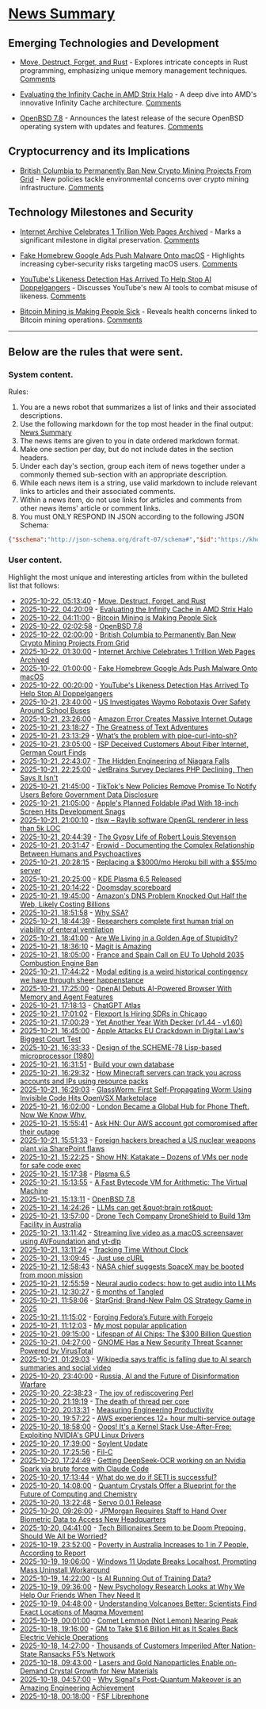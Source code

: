 # [News Summary](https://kherrick.github.io/news-summary/)

## Emerging Technologies and Development

* [Move, Destruct, Forget, and Rust](https://smallcultfollowing.com/babysteps/blog/2025/10/21/move-destruct-leak/) - Explores intricate concepts in Rust programming, emphasizing unique memory management techniques. [Comments](https://lobste.rs/s/sljyoc/move_destruct_forget_rust)

* [Evaluating the Infinity Cache in AMD Strix Halo](https://chipsandcheese.com/p/evaluating-the-infinity-cache-in) - A deep dive into AMD's innovative Infinity Cache architecture. [Comments](https://news.ycombinator.com/item?id=45664848)

* [OpenBSD 7.8](https://cdn.openbsd.org/pub/OpenBSD/7.8/ANNOUNCEMENT) - Announces the latest release of the secure OpenBSD operating system with updates and features. [Comments](https://news.ycombinator.com/item?id=45664147)

## Cryptocurrency and its Implications

* [British Columbia to Permanently Ban New Crypto Mining Projects From Grid](https://hardware.slashdot.org/story/25/10/21/237254/british-columbia-to-permanently-ban-new-crypto-mining-projects-from-grid?utm_source=rss1.0mainlinkanon&utm_medium=feed) - New policies tackle environmental concerns over crypto mining infrastructure. [Comments](https://hardware.slashdot.org/story/25/10/21/237254/british-columbia-to-permanently-ban-new-crypto-mining-projects-from-grid?utm_source=rss1.0mainlinkanon&utm_medium=feed)

## Technology Milestones and Security

* [Internet Archive Celebrates 1 Trillion Web Pages Archived](https://tech.slashdot.org/story/25/10/21/2324239/internet-archive-celebrates-1-trillion-web-pages-archived?utm_source=rss1.0mainlinkanon&utm_medium=feed) - Marks a significant milestone in digital preservation. [Comments](https://tech.slashdot.org/story/25/10/21/2324239/internet-archive-celebrates-1-trillion-web-pages-archived?utm_source=rss1.0mainlinkanon&utm_medium=feed)

* [Fake Homebrew Google Ads Push Malware Onto macOS](https://it.slashdot.org/story/25/10/21/2256241/fake-homebrew-google-ads-push-malware-onto-macos?utm_source=rss1.0mainlinkanon&utm_medium=feed) - Highlights increasing cyber-security risks targeting macOS users. [Comments](https://it.slashdot.org/story/25/10/21/2256241/fake-homebrew-google-ads-push-malware-onto-macos?utm_source=rss1.0mainlinkanon&utm_medium=feed)

* [YouTube&apos;s Likeness Detection Has Arrived To Help Stop AI Doppelgangers](https://news.slashdot.org/story/25/10/21/2250229/youtubes-likeness-detection-has-arrived-to-help-stop-ai-doppelgangers?utm_source=rss1.0mainlinkanon&utm_medium=feed) - Discusses YouTube's new AI tools to combat misuse of likeness. [Comments](https://news.slashdot.org/story/25/10/21/2250229/youtubes-likeness-detection-has-arrived-to-help-stop-ai-doppelgangers?utm_source=rss1.0mainlinkanon&utm_medium=feed)

* [Bitcoin Mining is Making People Sick](https://soylentnews.org/article.pl?sid=25/10/21/1223202&from=rss) - Reveals health concerns linked to Bitcoin mining operations. [Comments](https://soylentnews.org/article.pl?sid=25/10/21/1223202&from=rss)

---

## Below are the rules that were sent.

### System content.

Rules:

1. You are a news robot that summarizes a list of links and their associated descriptions.
2. Use the following markdown for the top most header in the final output: [News Summary](https://kherrick.github.io/news-summary/)
3. The news items are given to you in date ordered markdown format.
4. Make one section per day, but do not include dates in the section headers.
5. Under each day's section, group each item of news together under a commonly themed sub-section with an appropriate description.
6. While each news item is a string, use valid markdown to include relevant links to articles and their associated comments.
7. Within a news item, do not use links for articles and comments from other news items' article or comment links.
8. You must ONLY RESPOND IN JSON according to the following JSON Schema:

```json
{"$schema":"http://json-schema.org/draft-07/schema#","$id":"https://kherrick.github.io/news-summary/news-summary-schema.json","type":"object","properties":{"heading":{"type":"string"},"sections":{"type":"array","items":{"type":"object","properties":{"title":{"type":"string"},"newsItems":{"type":"array","items":{"type":"string"},"minItems":1}},"required":["title","newsItems"]},"minItems":1}},"required":["heading","sections"]}
```

### User content.

Highlight the most unique and interesting articles from within the bulleted list that follows:

* [2025-10-22, 05:13:40](https://lobste.rs/s/sljyoc/move_destruct_forget_rust) - [Move, Destruct, Forget, and Rust](https://smallcultfollowing.com/babysteps/blog/2025/10/21/move-destruct-leak/)
* [2025-10-22, 04:20:09](https://news.ycombinator.com/item?id=45664848) - [Evaluating the Infinity Cache in AMD Strix Halo](https://chipsandcheese.com/p/evaluating-the-infinity-cache-in)
* [2025-10-22, 04:11:00](https://soylentnews.org/article.pl?sid=25/10/21/1223202&amp;from=rss) - [Bitcoin Mining is Making People Sick](https://soylentnews.org/article.pl?sid=25/10/21/1223202&amp;from=rss)
* [2025-10-22, 02:02:58](https://news.ycombinator.com/item?id=45664147) - [OpenBSD 7.8](https://cdn.openbsd.org/pub/OpenBSD/7.8/ANNOUNCEMENT)
* [2025-10-22, 02:00:00](https://hardware.slashdot.org/story/25/10/21/237254/british-columbia-to-permanently-ban-new-crypto-mining-projects-from-grid?utm_source=rss1.0mainlinkanon&amp;utm_medium=feed) - [British Columbia to Permanently Ban New Crypto Mining Projects From Grid](https://hardware.slashdot.org/story/25/10/21/237254/british-columbia-to-permanently-ban-new-crypto-mining-projects-from-grid?utm_source=rss1.0mainlinkanon&amp;utm_medium=feed)
* [2025-10-22, 01:30:00](https://tech.slashdot.org/story/25/10/21/2324239/internet-archive-celebrates-1-trillion-web-pages-archived?utm_source=rss1.0mainlinkanon&amp;utm_medium=feed) - [Internet Archive Celebrates 1 Trillion Web Pages Archived](https://tech.slashdot.org/story/25/10/21/2324239/internet-archive-celebrates-1-trillion-web-pages-archived?utm_source=rss1.0mainlinkanon&amp;utm_medium=feed)
* [2025-10-22, 01:00:00](https://it.slashdot.org/story/25/10/21/2256241/fake-homebrew-google-ads-push-malware-onto-macos?utm_source=rss1.0mainlinkanon&amp;utm_medium=feed) - [Fake Homebrew Google Ads Push Malware Onto macOS](https://it.slashdot.org/story/25/10/21/2256241/fake-homebrew-google-ads-push-malware-onto-macos?utm_source=rss1.0mainlinkanon&amp;utm_medium=feed)
* [2025-10-22, 00:20:00](https://news.slashdot.org/story/25/10/21/2250229/youtubes-likeness-detection-has-arrived-to-help-stop-ai-doppelgangers?utm_source=rss1.0mainlinkanon&amp;utm_medium=feed) - [YouTube&apos;s Likeness Detection Has Arrived To Help Stop AI Doppelgangers](https://news.slashdot.org/story/25/10/21/2250229/youtubes-likeness-detection-has-arrived-to-help-stop-ai-doppelgangers?utm_source=rss1.0mainlinkanon&amp;utm_medium=feed)
* [2025-10-21, 23:40:00](https://tech.slashdot.org/story/25/10/21/2244249/us-investigates-waymo-robotaxis-over-safety-around-school-buses?utm_source=rss1.0mainlinkanon&amp;utm_medium=feed) - [US Investigates Waymo Robotaxis Over Safety Around School Buses](https://tech.slashdot.org/story/25/10/21/2244249/us-investigates-waymo-robotaxis-over-safety-around-school-buses?utm_source=rss1.0mainlinkanon&amp;utm_medium=feed)
* [2025-10-21, 23:26:00](https://soylentnews.org/article.pl?sid=25/10/21/1218221&amp;from=rss) - [Amazon Error Creates Massive Internet Outage](https://soylentnews.org/article.pl?sid=25/10/21/1218221&amp;from=rss)
* [2025-10-21, 23:18:27](https://lobste.rs/s/lo8r1s/greatness_text_adventures) - [The Greatness of Text Adventures](https://entropicthoughts.com/the-greatness-of-text-adventures)
* [2025-10-21, 23:13:29](https://lobste.rs/s/ymcbwl/what_s_problem_with_pipe_curl_into_sh) - [What’s the problem with pipe-curl-into-sh?](https://lobste.rs/s/ymcbwl/what_s_problem_with_pipe_curl_into_sh)
* [2025-10-21, 23:05:00](https://tech.slashdot.org/story/25/10/21/2138208/isp-deceived-customers-about-fiber-internet-german-court-finds?utm_source=rss1.0mainlinkanon&amp;utm_medium=feed) - [ISP Deceived Customers About Fiber Internet, German Court Finds](https://tech.slashdot.org/story/25/10/21/2138208/isp-deceived-customers-about-fiber-internet-german-court-finds?utm_source=rss1.0mainlinkanon&amp;utm_medium=feed)
* [2025-10-21, 22:43:07](https://news.ycombinator.com/item?id=45662668) - [The Hidden Engineering of Niagara Falls](https://practical.engineering/blog/2025/10/21/the-hidden-engineering-of-niagara-falls)
* [2025-10-21, 22:25:00](https://developers.slashdot.org/story/25/10/21/2132259/jetbrains-survey-declares-php-declining-then-says-it-isnt?utm_source=rss1.0mainlinkanon&amp;utm_medium=feed) - [JetBrains Survey Declares PHP Declining, Then Says It Isn&apos;t](https://developers.slashdot.org/story/25/10/21/2132259/jetbrains-survey-declares-php-declining-then-says-it-isnt?utm_source=rss1.0mainlinkanon&amp;utm_medium=feed)
* [2025-10-21, 21:45:00](https://tech.slashdot.org/story/25/10/21/2125252/tiktoks-new-policies-remove-promise-to-notify-users-before-government-data-disclosure?utm_source=rss1.0mainlinkanon&amp;utm_medium=feed) - [TikTok&apos;s New Policies Remove Promise To Notify Users Before Government Data Disclosure](https://tech.slashdot.org/story/25/10/21/2125252/tiktoks-new-policies-remove-promise-to-notify-users-before-government-data-disclosure?utm_source=rss1.0mainlinkanon&amp;utm_medium=feed)
* [2025-10-21, 21:05:00](https://apple.slashdot.org/story/25/10/21/2047227/apples-planned-foldable-ipad-with-18-inch-screen-hits-development-snags?utm_source=rss1.0mainlinkanon&amp;utm_medium=feed) - [Apple&apos;s Planned Foldable iPad With 18-inch Screen Hits Development Snags](https://apple.slashdot.org/story/25/10/21/2047227/apples-planned-foldable-ipad-with-18-inch-screen-hits-development-snags?utm_source=rss1.0mainlinkanon&amp;utm_medium=feed)
* [2025-10-21, 21:00:10](https://news.ycombinator.com/item?id=45661638) - [rlsw – Raylib software OpenGL renderer in less than 5k LOC](https://github.com/raysan5/raylib/blob/master/src/external/rlsw.h)
* [2025-10-21, 20:44:39](https://news.ycombinator.com/item?id=45661462) - [The Gypsy Life of Robert Louis Stevenson](https://hudsonreview.com/2025/10/the-gypsy-life-of-robert-louis-stevenson/)
* [2025-10-21, 20:31:47](https://news.ycombinator.com/item?id=45661306) - [Erowid - Documenting the Complex Relationship Between Humans and Psychoactives](https://www.erowid.org)
* [2025-10-21, 20:28:15](https://news.ycombinator.com/item?id=45661253) - [Replacing a $3000/mo Heroku bill with a $55/mo server](https://disco.cloud/blog/how-idealistorg-replaced-a-3000mo-heroku-bill-with-a-55-server/)
* [2025-10-21, 20:25:00](https://tech.slashdot.org/story/25/10/21/1948244/kde-plasma-65-released?utm_source=rss1.0mainlinkanon&amp;utm_medium=feed) - [KDE Plasma 6.5 Released](https://tech.slashdot.org/story/25/10/21/1948244/kde-plasma-65-released?utm_source=rss1.0mainlinkanon&amp;utm_medium=feed)
* [2025-10-21, 20:14:22](https://news.ycombinator.com/item?id=45661084) - [Doomsday scoreboard](https://doomsday.march1studios.com/)
* [2025-10-21, 19:45:00](https://slashdot.org/story/25/10/21/1942240/amazons-dns-problem-knocked-out-half-the-web-likely-costing-billions?utm_source=rss1.0mainlinkanon&amp;utm_medium=feed) - [Amazon&apos;s DNS Problem Knocked Out Half the Web, Likely Costing Billions](https://slashdot.org/story/25/10/21/1942240/amazons-dns-problem-knocked-out-half-the-web-likely-costing-billions?utm_source=rss1.0mainlinkanon&amp;utm_medium=feed)
* [2025-10-21, 18:51:58](https://lobste.rs/s/9u7xpi/why_ssa) - [Why SSA?](https://mcyoung.xyz/2025/10/21/ssa-1/)
* [2025-10-21, 18:44:39](https://news.ycombinator.com/item?id=45659883) - [Researchers complete first human trial on viability of enteral ventilation](https://newatlas.com/disease/butt-breathing-ignobel-prize/)
* [2025-10-21, 18:41:00](https://soylentnews.org/article.pl?sid=25/10/20/2129245&amp;from=rss) - [Are We Living in a Golden Age of Stupidity?](https://soylentnews.org/article.pl?sid=25/10/20/2129245&amp;from=rss)
* [2025-10-21, 18:36:10](https://lobste.rs/s/rhmh7d/magit_is_amazing) - [Magit is Amazing](https://heiwiper.com/posts/magit-is-awesome/)
* [2025-10-21, 18:05:00](https://news.slashdot.org/story/25/10/21/1759230/france-and-spain-call-on-eu-to-uphold-2035-combustion-engine-ban?utm_source=rss1.0mainlinkanon&amp;utm_medium=feed) - [France and Spain Call on EU To Uphold 2035 Combustion Engine Ban](https://news.slashdot.org/story/25/10/21/1759230/france-and-spain-call-on-eu-to-uphold-2035-combustion-engine-ban?utm_source=rss1.0mainlinkanon&amp;utm_medium=feed)
* [2025-10-21, 17:44:22](https://lobste.rs/s/ac4ab5/modal_editing_is_weird_historical) - [Modal editing is a weird historical contingency we have through sheer happenstance](https://buttondown.com/hillelwayne/archive/modal-editing-is-a-weird-historical-contingency/)
* [2025-10-21, 17:25:00](https://tech.slashdot.org/story/25/10/21/1725235/openai-debuts-ai-powered-browser-with-memory-and-agent-features?utm_source=rss1.0mainlinkanon&amp;utm_medium=feed) - [OpenAI Debuts AI-Powered Browser With Memory and Agent Features](https://tech.slashdot.org/story/25/10/21/1725235/openai-debuts-ai-powered-browser-with-memory-and-agent-features?utm_source=rss1.0mainlinkanon&amp;utm_medium=feed)
* [2025-10-21, 17:18:13](https://news.ycombinator.com/item?id=45658479) - [ChatGPT Atlas](https://chatgpt.com/atlas)
* [2025-10-21, 17:01:02](https://news.ycombinator.com/item?id=45658221) - [Flexport Is Hiring SDRs in Chicago](https://job-boards.greenhouse.io/flexport/jobs/5690976?gh_jid=5690976)
* [2025-10-21, 17:00:29](https://lobste.rs/s/wmcl4k/yet_another_year_with_decker_v1_44_v1_60) - [Yet Another Year With Decker (v1.44 - v1.60)](http://beyondloom.com/blog/unionstate3.html)
* [2025-10-21, 16:45:00](https://apple.slashdot.org/story/25/10/21/1634248/apple-attacks-eu-crackdown-in-digital-laws-biggest-court-test?utm_source=rss1.0mainlinkanon&amp;utm_medium=feed) - [Apple Attacks EU Crackdown in Digital Law&apos;s Biggest Court Test](https://apple.slashdot.org/story/25/10/21/1634248/apple-attacks-eu-crackdown-in-digital-laws-biggest-court-test?utm_source=rss1.0mainlinkanon&amp;utm_medium=feed)
* [2025-10-21, 16:33:33](https://lobste.rs/s/c6hkyp/design_scheme_78_lisp_based) - [Design of the SCHEME-78 Lisp-based microprocessor (1980)](https://dl.acm.org/doi/10.1145/359024.359031)
* [2025-10-21, 16:31:51](https://news.ycombinator.com/item?id=45657827) - [Build your own database](https://www.nan.fyi/database)
* [2025-10-21, 16:29:32](https://lobste.rs/s/ppakny/how_minecraft_servers_can_track_you) - [How Minecraft servers can track you across accounts and IPs using resource packs](https://alaggydev.github.io/posts/cytooxien/)
* [2025-10-21, 16:29:03](https://lobste.rs/s/degq8m/glassworm_first_self_propagating_worm) - [GlassWorm: First Self-Propagating Worm Using Invisible Code Hits OpenVSX Marketplace](https://www.koi.ai/blog/glassworm-first-self-propagating-worm-using-invisible-code-hits-openvsx-marketplace)
* [2025-10-21, 16:02:00](https://news.slashdot.org/story/25/10/21/1557254/london-became-a-global-hub-for-phone-theft-now-we-know-why?utm_source=rss1.0mainlinkanon&amp;utm_medium=feed) - [London Became a Global Hub for Phone Theft. Now We Know Why.](https://news.slashdot.org/story/25/10/21/1557254/london-became-a-global-hub-for-phone-theft-now-we-know-why?utm_source=rss1.0mainlinkanon&amp;utm_medium=feed)
* [2025-10-21, 15:55:41](https://news.ycombinator.com/item?id=45657345) - [Ask HN: Our AWS account got compromised after their outage](https://news.ycombinator.com/item?id=45657345)
* [2025-10-21, 15:51:33](https://news.ycombinator.com/item?id=45657287) - [Foreign hackers breached a US nuclear weapons plant via SharePoint flaws](https://www.csoonline.com/article/4074962/foreign-hackers-breached-a-us-nuclear-weapons-plant-via-sharepoint-flaws.html)
* [2025-10-21, 15:22:25](https://news.ycombinator.com/item?id=45656952) - [Show HN: Katakate – Dozens of VMs per node for safe code exec](https://github.com/Katakate/k7)
* [2025-10-21, 15:17:38](https://lobste.rs/s/pstg9w/plasma_6_5) - [Plasma 6.5](https://kde.org/announcements/plasma/6/6.5.0/)
* [2025-10-21, 15:13:55](https://lobste.rs/s/2mjimw/fast_bytecode_vm_for_arithmetic_virtual) - [A Fast Bytecode VM for Arithmetic: The Virtual Machine](https://abhinavsarkar.net/posts/arithmetic-bytecode-vm/)
* [2025-10-21, 15:13:11](https://lobste.rs/s/4ozeaf/openbsd_7_8) - [OpenBSD 7.8](https://www.openbsd.org/78.html)
* [2025-10-21, 14:24:26](https://news.ycombinator.com/item?id=45656223) - [LLMs can get \&quot;brain rot\&quot;](https://llm-brain-rot.github.io/)
* [2025-10-21, 13:57:00](https://soylentnews.org/article.pl?sid=25/10/20/1245230&amp;from=rss) - [Drone Tech Company DroneShield to Build 13m Facility in Australia](https://soylentnews.org/article.pl?sid=25/10/20/1245230&amp;from=rss)
* [2025-10-21, 13:11:42](https://lobste.rs/s/o8acsz/streaming_live_video_as_macos) - [Streaming live video as a macOS screensaver using AVFoundation and yt-dlp](https://github.com/hauxir/macos-live-screensaver)
* [2025-10-21, 13:11:24](https://lobste.rs/s/6hfg9a/tracking_time_without_clock) - [Tracking Time Without Clock](https://tigerbeetle.com/blog/2025-10-21-clockless-time/)
* [2025-10-21, 13:09:45](https://lobste.rs/s/kltrqx/just_use_curl) - [Just use cURL](https://justuse.org/curl/)
* [2025-10-21, 12:58:43](https://news.ycombinator.com/item?id=45655188) - [NASA chief suggests SpaceX may be booted from moon mission](https://www.cnn.com/2025/10/20/science/nasa-spacex-moon-landing-contract-sean-duffy)
* [2025-10-21, 12:55:59](https://news.ycombinator.com/item?id=45655161) - [Neural audio codecs: how to get audio into LLMs](https://kyutai.org/next/codec-explainer)
* [2025-10-21, 12:30:27](https://lobste.rs/s/bsckho/6_months_tangled) - [6 months of Tangled](https://blog.tangled.org/6-months)
* [2025-10-21, 11:58:06](https://lobste.rs/s/znhl2p/stargrid_brand_new_palm_os_strategy_game) - [StarGrid: Brand-New Palm OS Strategy Game in 2025](https://quarters.captaintouch.com/blog/posts/2025-10-21-stargrid-has-arrived,-a-brand-new-palm-os-strategy-game-in-2025.html)
* [2025-10-21, 11:15:02](https://lobste.rs/s/9s7f00/forging_fedora_s_future_with_forgejo) - [Forging Fedora’s Future with Forgejo](https://communityblog.fedoraproject.org/forging-fedoras-future-with-forgejo/)
* [2025-10-21, 11:12:03](https://lobste.rs/s/0zqebs/my_most_popular_application) - [My most popular application](https://blog.6nok.org/my-most-popular-application/)
* [2025-10-21, 09:15:00](https://soylentnews.org/article.pl?sid=25/10/20/1236216&amp;from=rss) - [Lifespan of AI Chips: The $300 Billion Question](https://soylentnews.org/article.pl?sid=25/10/20/1236216&amp;from=rss)
* [2025-10-21, 04:27:00](https://soylentnews.org/article.pl?sid=25/10/20/1229240&amp;from=rss) - [GNOME Has a New Security Threat Scanner Powered by VirusTotal](https://soylentnews.org/article.pl?sid=25/10/20/1229240&amp;from=rss)
* [2025-10-21, 01:29:03](https://news.ycombinator.com/item?id=45651485) - [Wikipedia says traffic is falling due to AI search summaries and social video](https://techcrunch.com/2025/10/18/wikipedia-says-traffic-is-falling-due-to-ai-search-summaries-and-social-video/)
* [2025-10-20, 23:40:00](https://soylentnews.org/article.pl?sid=25/10/20/0111228&amp;from=rss) - [Russia, AI and the Future of Disinformation Warfare](https://soylentnews.org/article.pl?sid=25/10/20/0111228&amp;from=rss)
* [2025-10-20, 22:38:23](https://lobste.rs/s/xdljm2/joy_rediscovering_perl) - [The joy of rediscovering Perl](https://blog.zerodogg.org/2025/10/13/the-joy-of-rediscovering-perl/)
* [2025-10-20, 21:19:19](https://news.ycombinator.com/item?id=45649510) - [The death of thread per core](https://buttondown.com/jaffray/archive/the-death-of-thread-per-core/)
* [2025-10-20, 20:13:31](https://lobste.rs/s/kqczws/measuring_engineering_productivity) - [Measuring Engineering Productivity](https://justoffbyone.com/posts/measuring-engineering-productivity/)
* [2025-10-20, 19:57:22](https://lobste.rs/s/hxwjvp/aws_experiences_12_hour_multi_service) - [AWS experiences 12+ hour multi-service outage](https://health.aws.amazon.com/health/status?ts=20251020)
* [2025-10-20, 18:58:00](https://soylentnews.org/article.pl?sid=25/10/18/1822203&amp;from=rss) - [Oops! It&apos;s a Kernel Stack Use-After-Free: Exploiting NVIDIA&apos;s GPU Linux Drivers](https://soylentnews.org/article.pl?sid=25/10/18/1822203&amp;from=rss)
* [2025-10-20, 17:39:00](https://soylentnews.org/meta/article.pl?sid=25/10/20/098210&amp;from=rss) - [Soylent Update](https://soylentnews.org/meta/article.pl?sid=25/10/20/098210&amp;from=rss)
* [2025-10-20, 17:25:56](https://lobste.rs/s/xyg1fu/fil_c) - [Fil-C](https://fil-c.org)
* [2025-10-20, 17:24:49](https://news.ycombinator.com/item?id=45646559) - [Getting DeepSeek-OCR working on an Nvidia Spark via brute force with Claude Code](https://simonwillison.net/2025/Oct/20/deepseek-ocr-claude-code/)
* [2025-10-20, 17:13:44](https://news.ycombinator.com/item?id=45646414) - [What do we do if SETI is successful?](https://www.universetoday.com/articles/what-do-we-do-if-seti-is-successful)
* [2025-10-20, 14:08:00](https://soylentnews.org/article.pl?sid=25/10/18/180239&amp;from=rss) - [Quantum Crystals Offer a Blueprint for the Future of Computing and Chemistry](https://soylentnews.org/article.pl?sid=25/10/18/180239&amp;from=rss)
* [2025-10-20, 13:22:48](https://lobste.rs/s/63tgtm/servo_0_0_1_release) - [Servo 0.0.1 Release](https://servo.org/blog/2025/10/20/servo-0.0.1-release/)
* [2025-10-20, 09:26:00](https://soylentnews.org/article.pl?sid=25/10/18/1749235&amp;from=rss) - [JPMorgan Requires Staff to Hand Over Biometric Data to Access New Headquarters](https://soylentnews.org/article.pl?sid=25/10/18/1749235&amp;from=rss)
* [2025-10-20, 04:41:00](https://soylentnews.org/article.pl?sid=25/10/16/1551203&amp;from=rss) - [Tech Billionaires Seem to be Doom Prepping. Should We All be Worried?](https://soylentnews.org/article.pl?sid=25/10/16/1551203&amp;from=rss)
* [2025-10-19, 23:52:00](https://soylentnews.org/article.pl?sid=25/10/18/004205&amp;from=rss) - [Poverty in Australia Increases to 1 in 7 People, According to Report](https://soylentnews.org/article.pl?sid=25/10/18/004205&amp;from=rss)
* [2025-10-19, 19:06:00](https://soylentnews.org/article.pl?sid=25/10/18/002218&amp;from=rss) - [Windows 11 Update Breaks Localhost, Prompting Mass Uninstall Workaround](https://soylentnews.org/article.pl?sid=25/10/18/002218&amp;from=rss)
* [2025-10-19, 14:22:00](https://soylentnews.org/article.pl?sid=25/10/18/000230&amp;from=rss) - [Is AI Running Out of Training Data?](https://soylentnews.org/article.pl?sid=25/10/18/000230&amp;from=rss)
* [2025-10-19, 09:36:00](https://soylentnews.org/article.pl?sid=25/10/17/2341221&amp;from=rss) - [New Psychology Research Looks at Why We Help Our Friends When They Need It](https://soylentnews.org/article.pl?sid=25/10/17/2341221&amp;from=rss)
* [2025-10-19, 04:48:00](https://soylentnews.org/article.pl?sid=25/10/17/1219257&amp;from=rss) - [Understanding Volcanoes Better: Scientists Find Exact Locations of Magma Movement](https://soylentnews.org/article.pl?sid=25/10/17/1219257&amp;from=rss)
* [2025-10-19, 00:01:00](https://soylentnews.org/article.pl?sid=25/10/18/1745254&amp;from=rss) - [Comet Lemmon (Not Lemon) Nearing Peak](https://soylentnews.org/article.pl?sid=25/10/18/1745254&amp;from=rss)
* [2025-10-18, 19:16:00](https://soylentnews.org/article.pl?sid=25/10/16/1547215&amp;from=rss) - [GM to Take $1.6 Billion Hit as It Scales Back Electric Vehicle Operations](https://soylentnews.org/article.pl?sid=25/10/16/1547215&amp;from=rss)
* [2025-10-18, 14:27:00](https://soylentnews.org/article.pl?sid=25/10/16/1545234&amp;from=rss) - [Thousands of Customers Imperiled After Nation-State Ransacks F5’s Network](https://soylentnews.org/article.pl?sid=25/10/16/1545234&amp;from=rss)
* [2025-10-18, 09:43:00](https://soylentnews.org/article.pl?sid=25/10/16/1543247&amp;from=rss) - [Lasers and Gold Nanoparticles Enable on-Demand Crystal Growth for New Materials](https://soylentnews.org/article.pl?sid=25/10/16/1543247&amp;from=rss)
* [2025-10-18, 04:57:00](https://soylentnews.org/article.pl?sid=25/10/16/1538252&amp;from=rss) - [Why Signal&apos;s Post-Quantum Makeover is an Amazing Engineering Achievement](https://soylentnews.org/article.pl?sid=25/10/16/1538252&amp;from=rss)
* [2025-10-18, 00:18:00](https://soylentnews.org/article.pl?sid=25/10/16/1534249&amp;from=rss) - [FSF Librephone](https://soylentnews.org/article.pl?sid=25/10/16/1534249&amp;from=rss)
